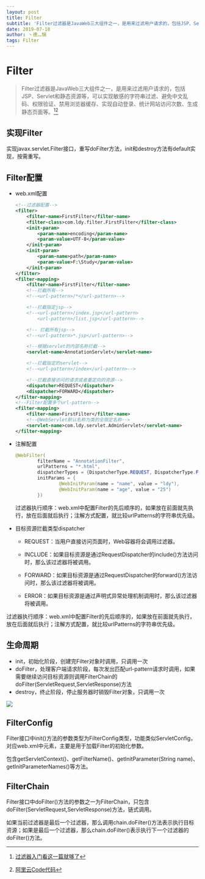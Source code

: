 ```yaml
---
layout: post
title: Filter
subtitle: 'Filter过滤器是JavaWeb三大组件之一，是用来过滤用户请求的，包括JSP、Servlet和静态资源等，可以实现敏感的字符串过滤、避免中文乱码、权限验证、禁用浏览器缓存、实现自动登录、统计网站访问次数、生成静态页面等。'
date: 2019-07-18
author: 丶德灬锅
tags: Filter
---
```


# Filter

> Filter过滤器是JavaWeb三大组件之一，是用来过滤用户请求的，包括JSP、Servlet和静态资源等，可以实现敏感的字符串过滤、避免中文乱码、权限验证、禁用浏览器缓存、实现自动登录、统计网站访问次数、生成静态页面等。[^1][^2]

## 实现Filter

实现javax.servlet.Filter接口，重写doFilter方法，init和destroy方法有default实现，按需重写。

## Filter配置

- web.xml配置

  ```xml
  <!--过滤器配置-->
  <filter>
      <filter-name>FirstFilter</filter-name>
      <filter-class>com.ldy.filter.FirstFilter</filter-class>
      <init-param>
          <param-name>encoding</param-name>
          <param-value>UTF-8</param-value>
      </init-param>
      <init-param>
          <param-name>path</param-name>
          <param-value>F:\Study</param-value>
      </init-param>
  </filter>
  <filter-mapping>
      <filter-name>FirstFilter</filter-name>
      <!--拦截所有-->
      <!--<url-pattern>/*</url-pattern>-->
  
      <!--拦截指定jsp-->
      <!--<url-pattern>/index.jsp</url-pattern>
          <url-pattern>/list.jsp</url-pattern>-->
  
      <!-- 拦截所有jsp-->
      <!--<url-pattern>*.jsp</url-pattern>-->
  
      <!--根据servlet的内部名称拦截-->
      <servlet-name>AnnotationServlet</servlet-name>
  
      <!--拦截指定的servlet-->
      <!--<url-pattern>/index</url-pattern>-->
  
      <!--拦截直接访问的请求或者重定向的资源-->
      <dispatcher>REQUEST</dispatcher>
      <dispatcher>FORWARD</dispatcher>
  </filter-mapping>
  <!--Filter配置多个url-pattern-->
  <filter-mapping>
      <filter-name>FirstFilter</filter-name>
      <!--@WebServlet默认名称为类的全限定名称-->
      <servlet-name>com.ldy.servlet.AdminServlet</servlet-name>
  </filter-mapping>
  ```

  

- 注解配置

  ```java
  @WebFilter(
          filterName = "AnnotationFilter",
          urlPatterns = "*.html",
          dispatcherTypes = {DispatcherType.REQUEST, DispatcherType.FORWARD},
          initParams = {
                  @WebInitParam(name = "name", value = "ldy"),
                  @WebInitParam(name = "age", value = "25")
          })
  ```

  过滤器执行顺序：web.xml中配置Filter的先后顺序的，如果放在前面就先执行，放在后面就后执行；注解方式配置，就比较urlPatterns的字符串优先级。

- 目标资源拦截类型dispatcher

  - REQUEST：当用户直接访问页面时，Web容器将会调用过滤器。

  - INCLUDE：如果目标资源是通过RequestDispatcher的include()方法访问时，那么该过滤器将被调用。
  - FORWARD：如果目标资源是通过RequestDispatcher的forward()方法访问时，那么该过滤器将被调用。
  - ERROR：如果目标资源是通过声明式异常处理机制调用时，那么该过滤器将被调用。

过滤器执行顺序：web.xml中配置Filter的先后顺序的，如果放在前面就先执行，放在后面就后执行；注解方式配置，就比较urlPatterns的字符串优先级。

## 生命周期

- init，初始化阶段，创建完Filter对象时调用，只调用一次
- doFilter，处理客户端请求阶段，每次发出匹配url-pattern请求时调用，如果需要继续访问目标资源则调用FilterChain的doFilter(ServletRequest,ServletResponse)方法
- destroy，终止阶段，停止服务器时销毁Filter对象，只调用一次

![](https://cdn.jsdelivr.net/gh/ldy/ldy.github.io@master/screenshot/2019-07-18-Filter-原理.png)

## FilterConfig

Filter接口中init()方法的参数类型为FilterConfig类型，功能类似ServletConfig，对应web.xml中元素，主要是用于加载Filter的初始化参数。

包含getServletContext()、getFilterName()、getInitParameter(String name)、getInitParameterNames()等方法。

## FilterChain

Filter接口中doFilter()方法的参数之一为FilterChain，只包含doFilter(ServletRequest,ServletResponse)方法，链式调用。

如果当前过滤器是最后一个过滤器，那么调用chain.doFilter()方法表示执行目标资源；如果是最后一个过滤器，那么chain.doFilter()表示执行下一个过滤器的doFilter()方法。

[^1]: [过滤器入门看这一篇就够了](https://segmentfault.com/a/1190000013211245)
[^2]: [阿里云Code代码](https://code.aliyun.com/lideyu/j2ee/tree/master/src/main/java/com/ldy/filter)